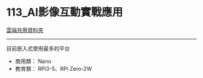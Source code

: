 # 113_AI影像互動實戰應用

[雲端共用資料夾](https://drive.google.com/drive/folders/1km-2vxKUzDoDOLrju-PHctwpggKuuiMD)

---

目前嵌入式使用最多的平台
- 商用類： Nano
- 教育類： RPi3-5、RPi Zero-2W